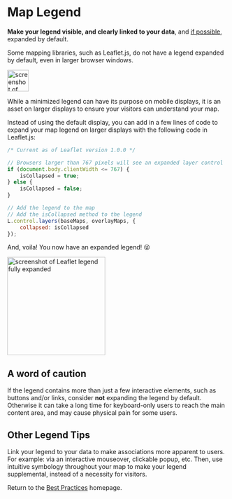 # Map Legend

**Make your legend visible, and clearly linked to your data**, and [if possible](#a-word-of-caution), expanded by default.

Some mapping libraries, such as Leaflet.js, do not have a legend expanded by default, even in larger browser windows.

<img width="49" alt="screenshot of Leaflet legend icon unexpanded" src="https://cloud.githubusercontent.com/assets/5023024/10264296/d560dbda-69cc-11e5-96ac-6e9f9ed0c742.png">

While a minimized legend can have its purpose on mobile displays, it is an asset on larger displays to ensure your visitors can understand your map.

Instead of using the default display, you can add in a few lines of code to expand your map legend on larger displays with the following code in Leaflet.js:

```javascript
/* Current as of Leaflet version 1.0.0 */

// Browsers larger than 767 pixels will see an expanded layer control
if (document.body.clientWidth <= 767) {
    isCollapsed = true;
} else {
    isCollapsed = false;
}

// Add the legend to the map
// Add the isCollapsed method to the legend
L.control.layers(baseMaps, overlayMaps, {
  	collapsed: isCollapsed
});
```

And, voila! You now have an expanded legend! :stuck_out_tongue_winking_eye:

<img width="224" alt="screenshot of Leaflet legend fully expanded" src="https://cloud.githubusercontent.com/assets/5023024/10264291/c0d4262c-69cc-11e5-8fec-865d704e56a0.png">

## A word of caution

If the legend contains more than just a few interactive elements, such as buttons and/or links, consider **not** expanding the legend by default. Otherwise it can take a long time for keyboard-only users to reach the main content area, and may cause physical pain for some users.

## Other Legend Tips
Link your legend to your data to make associations more apparent to users. For example: via an interactive mouseover, clickable popup, etc. Then, use intuitive symbology throughout your map to make your legend supplemental, instead of a necessity for visitors.

Return to the [Best Practices](../BestPractices.md) homepage.
